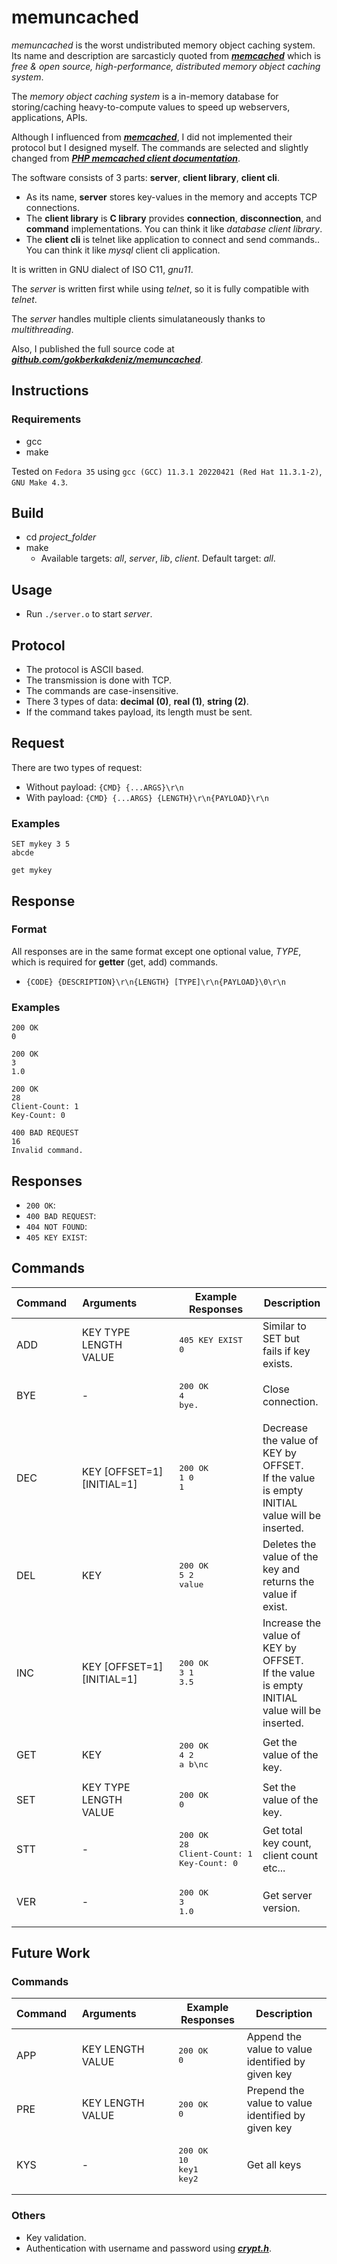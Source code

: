 <!--PANDOC_START
---
pdf_document: null
geometry: margin=1.5cm
output: pdf_document
title: Izmir Institute of Technology
subtitle:  CENG421 Project Report
author: Gökberk Akdeniz - 250201041
date: 10.06.2022
---
PANDOC_END-->

# memuncached

_memuncached_ is the worst undistributed memory object caching system.
Its name and description are sarcasticly quoted from [___memcached___](https://memcached.org/) 
which is _free & open source, high-performance, distributed memory object caching system_.

The _memory object caching system_ is a in-memory database for storing/caching heavy-to-compute values
to speed up webservers, applications, APIs.

Although I influenced from [___memcached___](https://memcached.org/), I did not implemented their protocol but I designed myself. The commands are selected and slightly changed from [___PHP memcached client documentation___](https://www.php.net/manual/en/class.memcached.php#chunklist_reference).

The software consists of 3 parts: **server**, **client library**, **client cli**.

- As its name, **server** stores key-values in the memory and accepts TCP connections.
- The **client library** is **C library** provides **connection**, **disconnection**, and **command** implementations. 
You can think it like _database client library_.
- The **client cli** is telnet like application to connect and send commands.. You can think it like _mysql_ client cli application.

It is written in GNU dialect of ISO C11, _gnu11_.

The _server_ is written first while using _telnet_, so it is fully compatible with _telnet_. 

The _server_ handles multiple clients simulataneously thanks to _multithreading_.

Also, I published the full source code at ___[github.com/gokberkakdeniz/memuncached](https://github.com/gokberkakdeniz/memuncached)___.


## Instructions

### Requirements

- gcc
- make

Tested on `Fedora 35` using `gcc (GCC) 11.3.1 20220421 (Red Hat 11.3.1-2)`, `GNU Make 4.3`.

## Build

- cd _project\_folder_
- make
  - Available targets: _all_, _server_, _lib_, _client_. Default target: _all_.

## Usage

- Run `./server.o` to start _server_.

<!-- pandoc \newpage -->

## Protocol

- The protocol is ASCII based. 
- The transmission is done with TCP.
- The commands are case-insensitive. 
- There 3 types of data: **decimal (0)**, **real (1)**, **string (2)**.
- If the command takes payload, its length must be sent.

## Request

There are two types of request:

- Without payload: ```{CMD} {...ARGS}\r\n```
- With payload: ```{CMD} {...ARGS} {LENGTH}\r\n{PAYLOAD}\r\n```

### Examples

```
SET mykey 3 5
abcde
```

```
get mykey
```

## Response

### Format

All responses are in the same format except one optional value, _TYPE_, which is required for **getter** (get, add) commands.


- ```{CODE} {DESCRIPTION}\r\n{LENGTH} [TYPE]\r\n{PAYLOAD}\0\r\n```

### Examples

```
200 OK
0
```

```
200 OK
3
1.0
```

```
200 OK
28
Client-Count: 1
Key-Count: 0
```

```
400 BAD REQUEST
16
Invalid command.
```

## Responses

- `200 OK`: 
- `400 BAD REQUEST`: 
- `404 NOT FOUND`:
- `405 KEY EXIST`:

<!-- pandoc \newpage -->

## Commands


| Command&nbsp;&nbsp; | Arguments&nbsp;&nbsp;&nbsp;&nbsp;&nbsp;&nbsp;&nbsp;&nbsp;&nbsp;&nbsp;&nbsp;&nbsp; | Example Responses                                             | Description                                                                                    |
| ------------------- | --------------------------------------------------------------------------------- | ------------------------------------------------------------- | ---------------------------------------------------------------------------------------------- |
| ADD                 | KEY TYPE LENGTH<br/>VALUE                                                         | <pre>405 KEY EXIST<br/>0</pre>                                | Similar to SET but fails if key exists.                                                        |
| BYE                 | -                                                                                 | <pre>200 OK<br/>4<br/>bye.</pre>                              | Close connection.                                                                              |
| DEC                 | KEY [OFFSET=1] [INITIAL=1]                                                        | <pre>200 OK<br/>1 0<br/>1</pre>                               | Decrease the value of KEY by OFFSET.<br/>If the value is empty INITIAL value will be inserted. |
| DEL                 | KEY                                                                               | <pre>200 OK<br/>5 2<br/>value</pre>                           | Deletes the value of the key and returns the value if exist.                                   |
| INC                 | KEY [OFFSET=1] [INITIAL=1]                                                        | <pre>200 OK<br/>3 1<br/>3.5</pre>                             | Increase the value of KEY by OFFSET.<br/>If the value is empty INITIAL value will be inserted. |
| GET                 | KEY                                                                               | <pre>200 OK<br/>4 2<br/>a b\\nc</pre>                         | Get the value of the key.                                                                      |
| SET                 | KEY TYPE LENGTH<br/>VALUE                                                         | <pre>200 OK<br/>0</pre>                                       | Set the value of the key.                                                                      |
| STT                 | -                                                                                 | <pre>200 OK<br/>28<br/>Client-Count: 1<br/>Key-Count: 0</pre> | Get total key count, client count etc...                                                       |
| VER                 | -                                                                                 | <pre>200 OK<br/>3<br/>1.0</pre>                               | Get server version.                                                                            |

## Future Work

### Commands

| Command&nbsp;&nbsp; | Arguments&nbsp;&nbsp;&nbsp;&nbsp;&nbsp;&nbsp;&nbsp;&nbsp;&nbsp;&nbsp;&nbsp;&nbsp; | Example Responses                          | Description                                        |
| ------------------- | --------------------------------------------------------------------------------- | ------------------------------------------ | -------------------------------------------------- |
| APP                 | KEY LENGTH<br/>VALUE                                                              | <pre>200 OK<br/>0</pre>                    | Append the value to value identified by given key  |
| PRE                 | KEY LENGTH<br/>VALUE                                                              | <pre>200 OK<br/>0</pre>                    | Prepend the value to value identified by given key |
| KYS                 | -                                                                                 | <pre>200 OK<br/>10<br/>key1<br/>key2</pre> | Get all keys                                       |

### Others

- Key validation.
- Authentication with username and password using [___crypt.h___](https://man7.org/linux/man-pages/man3/crypt.3.html).

